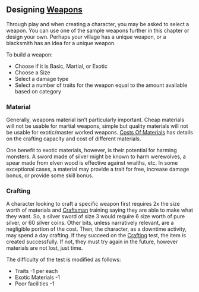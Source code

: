## Designing [Weapons](Weapons)
Through play and when creating a character, you may be asked to select a weapon. You can use one of the sample weapons further in this chapter or design your own. Perhaps your village has a unique weapon, or a blacksmith has an idea for a unique weapon. 

To build a weapon:
- Choose if it is Basic, Martial, or Exotic
- Choose a Size
- Select a damage type
- Select a number of traits for the weapon equal to the amount available based on category

### Material
Generally, weapons material isn’t particularly important. Cheap materials will not be usable for martial weapons, simple but quality materials will not be usable for exotic/master worked weapons. [Costs Of Materials](Services#Costs%20Of%20Materials) has details on the crafting capacity and cost of different materials.

One benefit to exotic materials, however, is their potential for harming monsters. A sword made of silver might be known to harm werewolves, a spear made from elven wood is effective against wraiths, etc. In some exceptional cases, a material may provide a trait for free, increase damage bonus, or provide some skill bonus. 

### Crafting
A character looking to craft a specific weapon first requires 2x the size worth of materials and [Craftsman](Craftsman) training saying they are able to make what they want. So, a silver sword of size 3 would require 6 size worth of pure silver, or 60 silver coins. Other bits, unless narratively relevant, are a negligible portion of the cost. Then, the character, as a downtime activity, may spend a day crafting. If they succeed on the [Crafting](Crafting) test, the item is created successfully. If not, they must try again in the future, however materials are not lost, just time. 

The difficulty of the test is modified as follows:
* Traits -1 per each
* Exotic Materials -1
* Poor facilities -1